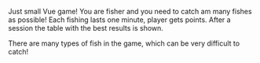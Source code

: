 Just small Vue game! You are fisher and you need to catch am many fishes as possible!
Each fishing lasts one minute, player gets points. After a session the table with the best results is shown.

There are many types of fish in the game, which can be very difficult to catch!
